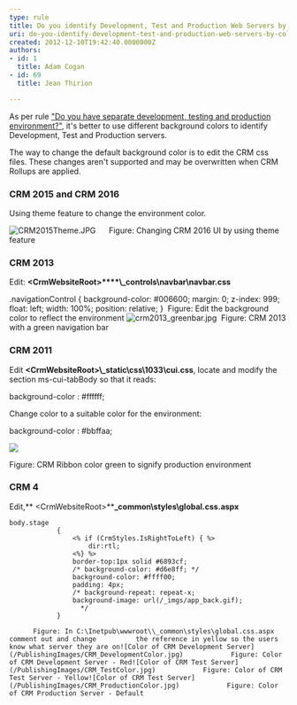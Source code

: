 ```yaml
---
type: rule
title: Do you identify Development, Test and Production Web Servers by colors?
uri: do-you-identify-development-test-and-production-web-servers-by-colors
created: 2012-12-10T19:42:40.0000000Z
authors:
- id: 1
  title: Adam Cogan
- id: 69
  title: Jean Thirion

---
```



​As per rule ["Do you have separate development, testing and production environment?"](/_layouts/15/FIXUPREDIRECT.ASPX?WebId=3dfc0e07-e23a-4cbb-aac2-e778b71166a2&amp;TermSetId=07da3ddf-0924-4cd2-a6d4-a4809ae20160&amp;TermId=ae2ccef9-6cdc-4767-8e5a-e0e3dbf46fe2), it's better to use different background colors to identify Development, Test and Production servers.

The way to change the default background color is to edit the CRM css files. These changes aren't supported and may be overwritten when CRM Rollups are applied.

### CRM 2015 and CRM 2016


Using theme feature to change the environment color.

![CRM2015Theme.JPG](/PublishingImages/CRM2015Theme.JPG)
  
​  Figure: Changing CRM 2016 UI by using theme feature
### CRM 2013

Edit: **&lt;CrmWebsiteRoot&gt;****\\_controls\navbar\navbar.css**

.navigationControl
{
background-color: #006600;
margin: 0;
z-index: 999;
float: left;
width: 100%;
position: relative;
}
 Figure: Edit the background color to reflect the environment
![crm2013_greenbar.jpg](/PublishingImages/crm2013_greenbar.jpg)
 Figure: CRM 2013 with a green navigation bar        
### CRM 2011 

Edit **&lt;CrmWebsiteRoot&gt;\\_static\css\1033\cui.css**, locate and modify the section ms-cui-tabBody so that it reads:

background-color : #ffffff;

Change color to a suitable color for the environment:

background-color : #bbffaa;

![](/PublishingImages/CRM2011_ColorCodedRibbon.jpg)

Figure: CRM Ribbon color green to signify production environment

### CRM 4 

Edit,** &lt;CrmWebsiteRoot&gt;\****\_common\styles\global.css.aspx**


```
body.stage
            {
                <% if (CrmStyles.IsRightToLeft) { %>
                    dir:rtl;
                <%} %>
                border-top:1px solid #6893cf;
                /* background-color: #d6e8ff; */
                background-color: #ffff00;
                padding: 4px;
                /* background-repeat: repeat-x;
                background-image: url(/_imgs/app_back.gif);
                  */
            }
```

          Figure: In C:\Inetpub\wwwroot\\_common\styles\global.css.aspx comment out and change          the reference in yellow so the users know what server they are on![Color of CRM Development Server](/PublishingImages/CRM_DevelopmentColor.jpg)            Figure: Color of CRM Development Server - Red![Color of CRM Test Server](/PublishingImages/CRM_TestColor.jpg)            Figure: Color of CRM Test Server - Yellow![Color of CRM Test Server](/PublishingImages/CRM_ProductionColor.jpg)            Figure: Color of CRM Production Server - Default


